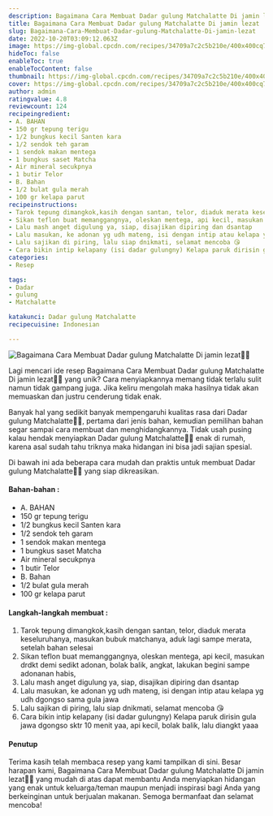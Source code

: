```yaml
---
description: Bagaimana Cara Membuat Dadar gulung Matchalatte Di jamin lezat"
title: Bagaimana Cara Membuat Dadar gulung Matchalatte Di jamin lezat
slug: Bagaimana-Cara-Membuat-Dadar-gulung-Matchalatte-Di-jamin-lezat
date: 2022-10-20T03:09:12.063Z
image: https://img-global.cpcdn.com/recipes/34709a7c2c5b210e/400x400cq70/photo.jpg
hideToc: false
enableToc: true
enableTocContent: false
thumbnail: https://img-global.cpcdn.com/recipes/34709a7c2c5b210e/400x400cq70/photo.jpg
cover: https://img-global.cpcdn.com/recipes/34709a7c2c5b210e/400x400cq70/photo.jpg
author: admin
ratingvalue: 4.8
reviewcount: 124
recipeingredient:
- A. BAHAN
- 150 gr tepung terigu
- 1/2 bungkus kecil Santen kara
- 1/2 sendok teh garam
- 1 sendok makan mentega
- 1 bungkus saset Matcha
- Air mineral secukpnya
- 1 butir Telor
- B. Bahan
- 1/2 bulat gula merah
- 100 gr kelapa parut
recipeinstructions:
- Tarok tepung dimangkok,kasih dengan santan, telor, diaduk merata keseluruhanya, masukan bubuk matchanya, aduk lagi sampe merata, setelah bahan selesai
- Sikan teflon buat memanggangnya, oleskan mentega, api kecil, masukan drdkt demi sedikt adonan, bolak balik, angkat, lakukan begini sampe adonanan habis,
- Lalu mash anget digulung ya, siap, disajikan dipiring dan dsantap
- Lalu masukan, ke adonan yg udh mateng, isi dengan intip atau kelapa yg udh dgongso sama gula jawa
- Lalu sajikan di piring, lalu siap dnikmati, selamat mencoba 😘
- Cara bikin intip kelapany (isi dadar gulungny) Kelapa paruk dirisin gula jawa dgongso sktr 10 menit yaa, api kecil, bolak balik, lalu diangkt yaaa
categories:
- Resep

tags:
- Dadar
- gulung
- Matchalatte

katakunci: Dadar gulung Matchalatte
recipecuisine: Indonesian

---
```


![Bagaimana Cara Membuat Dadar gulung Matchalatte Di jamin lezat👩‍🍳](https://img-global.cpcdn.com/recipes/34709a7c2c5b210e/400x400cq70/photo.jpg)

Lagi mencari ide resep Bagaimana Cara Membuat Dadar gulung Matchalatte Di jamin lezat👩‍🍳 yang unik? Cara menyiapkannya memang tidak terlalu sulit namun tidak gampang juga. Jika keliru mengolah maka hasilnya tidak akan memuaskan dan justru cenderung tidak enak.

Banyak hal yang sedikit banyak mempengaruhi kualitas rasa dari Dadar gulung Matchalatte👩‍🍳, pertama dari jenis bahan, kemudian pemilihan bahan segar sampai cara membuat dan menghidangkannya. Tidak usah pusing kalau hendak menyiapkan Dadar gulung Matchalatte👩‍🍳 enak di rumah, karena asal sudah tahu triknya maka hidangan ini bisa jadi sajian spesial.

Di bawah ini ada beberapa cara mudah dan praktis untuk membuat Dadar gulung Matchalatte👩‍🍳 yang siap dikreasikan.

<!--inarticleads1-->

#### Bahan-bahan :

- A. BAHAN
- 150 gr tepung terigu
- 1/2 bungkus kecil Santen kara
- 1/2 sendok teh garam
- 1 sendok makan mentega
- 1 bungkus saset Matcha
- Air mineral secukpnya
- 1 butir Telor
- B. Bahan
- 1/2 bulat gula merah
- 100 gr kelapa parut

<!--inarticleads2-->

#### Langkah-langkah membuat :

1. Tarok tepung dimangkok,kasih dengan santan, telor, diaduk merata keseluruhanya, masukan bubuk matchanya, aduk lagi sampe merata, setelah bahan selesai
1. Sikan teflon buat memanggangnya, oleskan mentega, api kecil, masukan drdkt demi sedikt adonan, bolak balik, angkat, lakukan begini sampe adonanan habis,
1. Lalu mash anget digulung ya, siap, disajikan dipiring dan dsantap
1. Lalu masukan, ke adonan yg udh mateng, isi dengan intip atau kelapa yg udh dgongso sama gula jawa
1. Lalu sajikan di piring, lalu siap dnikmati, selamat mencoba 😘
1. Cara bikin intip kelapany (isi dadar gulungny) Kelapa paruk dirisin gula jawa dgongso sktr 10 menit yaa, api kecil, bolak balik, lalu diangkt yaaa

#### Penutup

Terima kasih telah membaca resep yang kami tampilkan di sini. Besar harapan kami, Bagaimana Cara Membuat Dadar gulung Matchalatte Di jamin lezat👩‍🍳 yang mudah di atas dapat membantu Anda menyiapkan hidangan yang enak untuk keluarga/teman maupun menjadi inspirasi bagi Anda yang berkeinginan untuk berjualan makanan. Semoga bermanfaat dan selamat mencoba!
